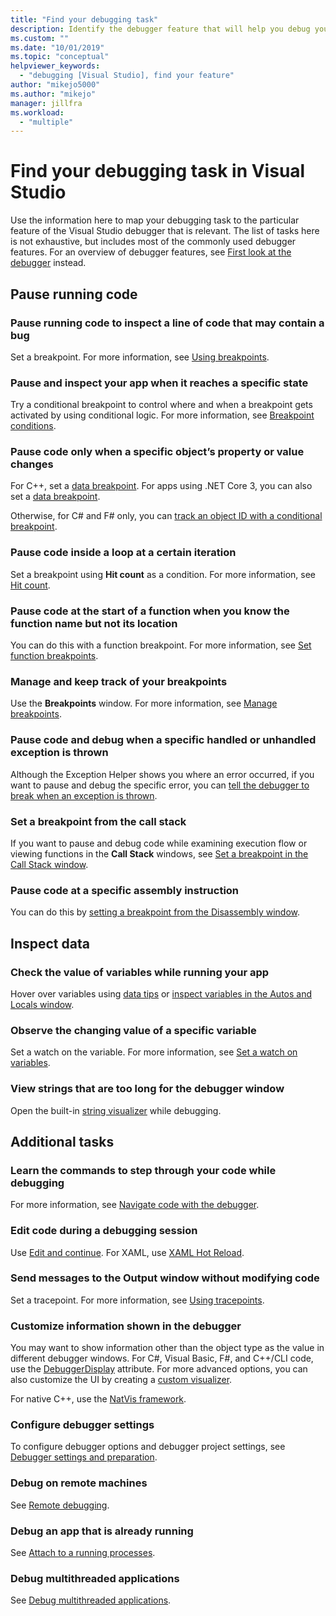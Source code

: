 ```yaml
---
title: "Find your debugging task"
description: Identify the debugger feature that will help you debug your app
ms.custom: ""
ms.date: "10/01/2019"
ms.topic: "conceptual"
helpviewer_keywords:
  - "debugging [Visual Studio], find your feature"
author: "mikejo5000"
ms.author: "mikejo"
manager: jillfra
ms.workload:
  - "multiple"
---
```

# Find your debugging task in Visual Studio

Use the information here to map your debugging task to the particular feature of the Visual Studio debugger that is relevant. The list of tasks here is not exhaustive, but includes most of the commonly used debugger features. For an overview of debugger features, see [First look at the debugger](debugger-feature-tour.md) instead.

## Pause running code

### Pause running code to inspect a line of code that may contain a bug

Set a breakpoint. For more information, see [Using breakpoints](using-breakpoints.md).

### Pause and inspect your app when it reaches a specific state

Try a conditional breakpoint to control where and when a breakpoint gets activated by using conditional logic. For more information, see [Breakpoint conditions](using-breakpoints.md#breakpoint-conditions).

### Pause code only when a specific object’s property or value changes

For C++, set a [data breakpoint](using-breakpoints.md#BKMK_set_a_data_breakpoint_native_cplusplus). For apps using .NET Core 3, you can also set a [data breakpoint](using-breakpoints.md#BKMK_set_a_data_breakpoint_managed).

Otherwise, for C# and F# only, you can [track an object ID with a conditional breakpoint](using-breakpoints.md#using-object-ids-in-breakpoint-conditions-c-and-f).

### Pause code inside a loop at a certain iteration

Set a breakpoint using **Hit count** as a condition. For more information, see [Hit count](using-breakpoints.md#hit-count).

### Pause code at the start of a function when you know the function name but not its location

You can do this with a function breakpoint. For more information, see [Set function breakpoints](using-breakpoints.md#BKMK_Set_a_breakpoint_in_a_source_file).

### Manage and keep track of your breakpoints

Use the **Breakpoints** window. For more information, see [Manage breakpoints](using-breakpoints.md#BKMK_Specify_advanced_properties_of_a_breakpoint_).

### Pause code and debug when a specific handled or unhandled exception is thrown

Although the Exception Helper shows you where an error occurred, if you want to pause and debug the specific error, you can [tell the debugger to break when an exception is thrown](managing-exceptions-with-the-debugger.md#tell-the-debugger-to-break-when-an-exception-is-thrown).

### Set a breakpoint from the call stack

If you want to pause and debug code while examining execution flow or viewing functions in the **Call Stack** windows, see [Set a breakpoint in the Call Stack window](using-breakpoints.md#BKMK_Set_a_breakpoint_from_debugger_windows).

### Pause code at a specific assembly instruction

You can do this by [setting a breakpoint from the Disassembly window](using-breakpoints.md#BKMK_Set_a_breakpoint_from_debugger_windows).

## Inspect data

### Check the value of variables while running your app

Hover over variables using [data tips](view-data-values-in-data-tips-in-the-code-editor.md) or [inspect variables in the Autos and Locals window](autos-and-locals-windows.md).

### Observe the changing value of a specific variable

Set a watch on the variable. For more information, see [Set a watch on variables](watch-and-quickwatch-windows.md).

### View strings that are too long for the debugger window

Open the built-in [string visualizer](view-strings-visualizer.md) while debugging.

## Additional tasks

### Learn the commands to step through your code while debugging

For more information, see [Navigate code with the debugger](navigating-through-code-with-the-debugger.md).

### Edit code during a debugging session

Use [Edit and continue](edit-and-continue.md). For XAML, use [XAML Hot Reload](xaml-hot-reload.md).

### Send messages to the Output window without modifying code

Set a tracepoint. For more information, see [Using tracepoints](using-tracepoints.md).

### Customize information shown in the debugger

You may want to show information other than the object type as the value in different debugger windows. For C#, Visual Basic, F#, and C++/CLI code, use the [DebuggerDisplay](using-the-debuggerdisplay-attribute.md) attribute. For more advanced options, you can also customize the UI by creating a [custom visualizer](create-custom-visualizers-of-data.md).

For native C++, use the [NatVis framework](create-custom-views-of-native-objects.md).

### Configure debugger settings

To configure debugger options and debugger project settings, see [Debugger settings and preparation](debugger-settings-and-preparation.md).

### Debug on remote machines

See [Remote debugging](remote-debugging.md).

### Debug an app that is already running

See [Attach to a running processes](attach-to-running-processes-with-the-visual-studio-debugger.md).

### Debug multithreaded applications

See [Debug multithreaded applications](debug-multithreaded-applications-in-visual-studio.md).